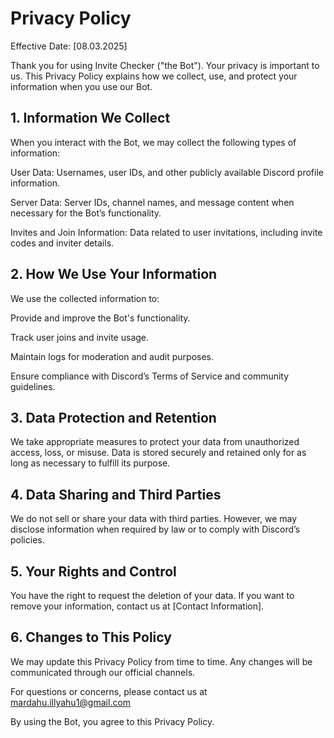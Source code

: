 # Privacy Policy

Effective Date: [08.03.2025]

Thank you for using Invite Checker ("the Bot"). Your privacy is important to us. This Privacy Policy explains how we collect, use, and protect your information when you use our Bot.

## 1. Information We Collect

When you interact with the Bot, we may collect the following types of information:

User Data: Usernames, user IDs, and other publicly available Discord profile information.

Server Data: Server IDs, channel names, and message content when necessary for the Bot’s functionality.

Invites and Join Information: Data related to user invitations, including invite codes and inviter details.

## 2. How We Use Your Information

We use the collected information to:

Provide and improve the Bot's functionality.

Track user joins and invite usage.

Maintain logs for moderation and audit purposes.

Ensure compliance with Discord’s Terms of Service and community guidelines.

## 3. Data Protection and Retention

We take appropriate measures to protect your data from unauthorized access, loss, or misuse. Data is stored securely and retained only for as long as necessary to fulfill its purpose.

## 4. Data Sharing and Third Parties

We do not sell or share your data with third parties. However, we may disclose information when required by law or to comply with Discord’s policies.

## 5. Your Rights and Control

You have the right to request the deletion of your data. If you want to remove your information, contact us at [Contact Information].

## 6. Changes to This Policy

We may update this Privacy Policy from time to time. Any changes will be communicated through our official channels.

For questions or concerns, please contact us at mardahu.illyahu1@gmail.com

By using the Bot, you agree to this Privacy Policy.

